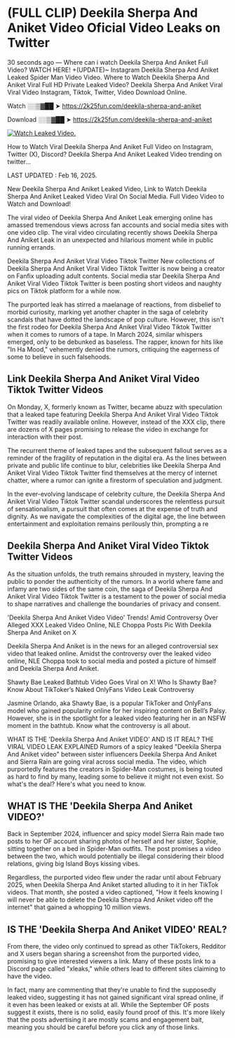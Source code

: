 # (FULL CLIP) Deekila Sherpa And Aniket Video Oficial Video Leaks on Twitter

30 seconds ago — Where can i watch Deekila Sherpa And Aniket Full Video? WATCH HERE! +(UPDATE)~ Instagram Deekila Sherpa And Aniket Leaked Spider Man Video Video. Where to Watch Deekila Sherpa And Aniket Viral Full HD Private Leaked Video? Deekila Sherpa And Aniket Viral Viral Video Instagram, Tiktok, Twitter, Video Download Online.

Watch ░░▒▓██ ➤ https://2k25fun.com/deekila-sherpa-and-aniket

Download ░░▒▓██ ➤ https://2k25fun.com/deekila-sherpa-and-aniket

[![Watch Leaked Video.](https://miro.medium.com/v2/resize:fit:828/format:webp/1*cilzJN44JGOrTw9NJCrNHA.gif "Watch Leaked Video")](https://2k25fun.com/deekila-sherpa-and-aniket)

How to Watch Viral Deekila Sherpa And Aniket Full Video on Instagram, Twitter (X), Discord? Deekila Sherpa And Aniket Leaked Video trending on twitter...

LAST UPDATED : Feb 16, 2025.

New Deekila Sherpa And Aniket Leaked Video, Link to Watch Deekila Sherpa And Aniket Leaked Video Viral On Social Media. Full Video Video to Watch and Download!

The viral video of Deekila Sherpa And Aniket Leak emerging online has amassed tremendous views across fan accounts and social media sites with one video clip. The viral video circulating recently shows Deekila Sherpa And Aniket Leak in an unexpected and hilarious moment while in public running errands.

Deekila Sherpa And Aniket Viral Video Tiktok Twitter New collections of Deekila Sherpa And Aniket Viral Video Tiktok Twitter is now being a creator on Fanfix uploading adult contents. Social media star Deekila Sherpa And Aniket Viral Video Tiktok Twitter is been posting short videos and naughty pics on Tiktok platform for a while now.

The purported leak has stirred a maelanage of reactions, from disbelief to morbid curiosity, marking yet another chapter in the saga of celebrity scandals that have dotted the landscape of pop culture. However, this isn't the first rodeo for Deekila Sherpa And Aniket Viral Video Tiktok Twitter when it comes to rumors of a tape. In March 2024, similar whispers emerged, only to be debunked as baseless. The rapper, known for hits like "In Ha Mood," vehemently denied the rumors, critiquing the eagerness of some to believe in such falsehoods.

## Link Deekila Sherpa And Aniket Viral Video Tiktok Twitter Videos

On Monday, X, formerly known as Twitter, became abuzz with speculation that a leaked tape featuring Deekila Sherpa And Aniket Viral Video Tiktok Twitter was readily available online. However, instead of the XXX clip, there are dozens of X pages promising to release the video in exchange for interaction with their post.

The recurrent theme of leaked tapes and the subsequent fallout serves as a reminder of the fragility of reputation in the digital era. As the lines between private and public life continue to blur, celebrities like Deekila Sherpa And Aniket Viral Video Tiktok Twitter find themselves at the mercy of internet chatter, where a rumor can ignite a firestorm of speculation and judgment.

In the ever-evolving landscape of celebrity culture, the Deekila Sherpa And Aniket Viral Video Tiktok Twitter scandal underscores the relentless pursuit of sensationalism, a pursuit that often comes at the expense of truth and dignity. As we navigate the complexities of the digital age, the line between entertainment and exploitation remains perilously thin, prompting a re

##  Deekila Sherpa And Aniket Viral Video Tiktok Twitter Videos

As the situation unfolds, the truth remains shrouded in mystery, leaving the public to ponder the authenticity of the rumors. In a world where fame and infamy are two sides of the same coin, the saga of Deekila Sherpa And Aniket Viral Video Tiktok Twitter is a testament to the power of social media to shape narratives and challenge the boundaries of privacy and consent.

'Deekila Sherpa And Aniket Video Video' Trends! Amid Controversy Over Alleged XXX Leaked Video Online, NLE Choppa Posts Pic With Deekila Sherpa And Aniket on X

Deekila Sherpa And Aniket is in the news for an alleged controversial sex video that leaked online. Amidst the controversy over the leaked video online, NLE Choppa took to social media and posted a picture of himself and Deekila Sherpa And Aniket.

Shawty Bae Leaked Bathtub Video Goes Viral on X! Who Is Shawty Bae? Know About TikToker’s Naked OnlyFans Video Leak Controversy

Jasmine Orlando, aka Shawty Bae, is a popular TikToker and OnlyFans model who gained popularity online for her inspiring content on Bell’s Palsy. However, she is in the spotlight for a leaked video featuring her in an NSFW moment in the bathtub. Know what the controversy is all about.

WHAT IS THE 'Deekila Sherpa And Aniket VIDEO' AND IS IT REAL? THE VIRAL VIDEO LEAK EXPLAINED Rumors of a spicy leaked "Deekila Sherpa And Aniket video" between sister influencers Deekila Sherpa And Aniket and Sierra Rain are going viral across social media. The video, which purportedly features the creators in Spider-Man costumes, is being touted as hard to find by many, leading some to believe it might not even exist. So what's the deal? Here's what you need to know.

## WHAT IS THE 'Deekila Sherpa And Aniket VIDEO?'

Back in September 2024, influencer and spicy model Sierra Rain made two posts to her OF account sharing photos of herself and her sister, Sophie, sitting together on a bed in Spider-Man outfits. The post promises a video between the two, which would potentially be illegal considering their blood relations, giving big Island Boys kissing vibes.

Regardless, the purported video flew under the radar until about February 2025, when Deekila Sherpa And Aniket started alluding to it in her TikTok videos. That month, she posted a video captioned, "How it feels knowing I will never be able to delete the Deekila Sherpa And Aniket video off the internet" that gained a whopping 10 million views.

## IS THE 'Deekila Sherpa And Aniket VIDEO' REAL?

From there, the video only continued to spread as other TikTokers, Redditor and X users began sharing a screenshot from the purported video, promising to give interested viewers a link. Many of these posts link to a Discord page called "xleaks," while others lead to different sites claiming to have the video.

In fact, many are commenting that they're unable to find the supposedly leaked video, suggesting it has not gained significant viral spread online, if it even has been leaked or exists at all. While the September OF posts suggest it exists, there is no solid, easily found proof of this. It's more likely that the posts advertising it are mostly scams and engagement bait, meaning you should be careful before you click any of those links.